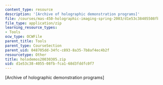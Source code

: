 ```yaml
---
content_type: resource
description: '[Archive of holographic demonstration programs]'
file: /courses/mas-450-holographic-imaging-spring-2003/d1e53c38405508fbfca168d3fddfc0f7_holodemos20030305.zip
file_type: application/zip
learning_resource_types:
- Tools
ocw_type: OCWFile
parent_title: Tools
parent_type: CourseSection
parent_uid: 048705dd-34fc-c893-8a35-7b8af4ec4b2f
resourcetype: Other
title: holodemos20030305.zip
uid: d1e53c38-4055-08fb-fca1-68d3fddfc0f7
---
```

[Archive of holographic demonstration programs]

